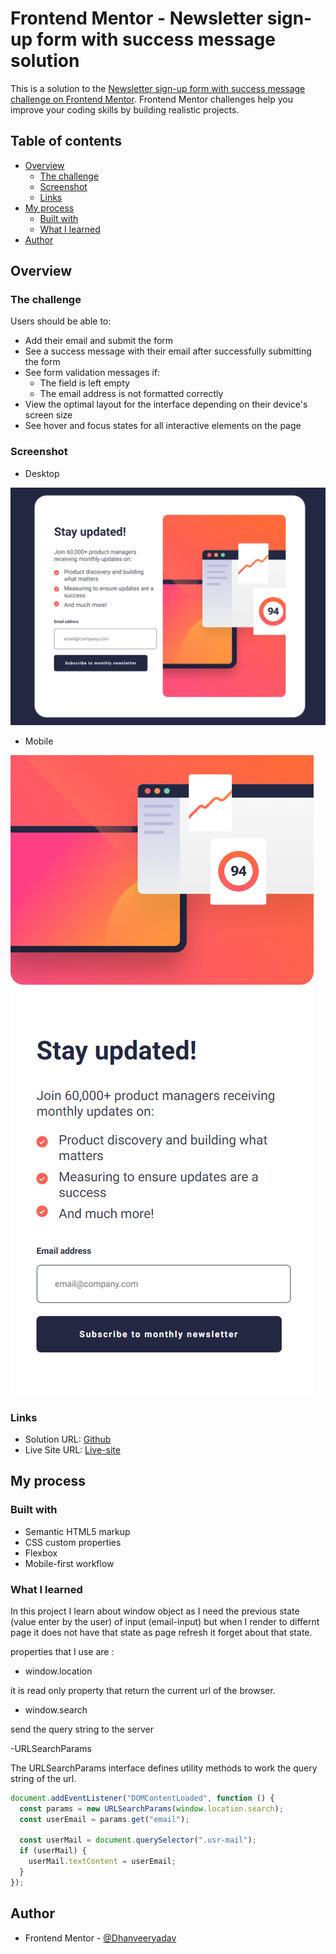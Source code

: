 # Frontend Mentor - Newsletter sign-up form with success message solution

This is a solution to the [Newsletter sign-up form with success message challenge on Frontend Mentor](https://www.frontendmentor.io/challenges/newsletter-signup-form-with-success-message-3FC1AZbNrv). Frontend Mentor challenges help you improve your coding skills by building realistic projects. 

## Table of contents

- [Overview](#overview)
  - [The challenge](#the-challenge)
  - [Screenshot](#screenshot)
  - [Links](#links)
- [My process](#my-process)
  - [Built with](#built-with)
  - [What I learned](#what-i-learned)
- [Author](#author)



## Overview

### The challenge

Users should be able to:

- Add their email and submit the form
- See a success message with their email after successfully submitting the form
- See form validation messages if:
  - The field is left empty
  - The email address is not formatted correctly
- View the optimal layout for the interface depending on their device's screen size
- See hover and focus states for all interactive elements on the page

### Screenshot
- Desktop 

![](./screenshots/desktop.png)

- Mobile

![](./screenshots/mobile.png)



### Links

- Solution URL: [Github](https://github.com/Dhanveeryadav/newsletter-signup)
- Live Site URL: [Live-site](https://your-live-site-url.com)

## My process

### Built with

- Semantic HTML5 markup
- CSS custom properties
- Flexbox
- Mobile-first workflow


### What I learned
In this project I learn about window object as I need the previous state (value enter by the user) of input (email-input) but when I render to differnt page it does not have that state as page refresh it forget about that state.

properties that I use are :

- window.location

it is read only property that return the current url of the browser.

- window.search

send the query string  to the server

-URLSearchParams

The URLSearchParams interface defines utility methods to work the query string of the url.

```js
document.addEventListener("DOMContentLoaded", function () {
  const params = new URLSearchParams(window.location.search);
  const userEmail = params.get("email");

  const userMail = document.querySelector(".usr-mail");
  if (userMail) {
    userMail.textContent = userEmail;
  }
});
```

## Author
- Frontend Mentor - [@Dhanveeryadav](https://www.frontendmentor.io/profile/Dhanveeryadav)


